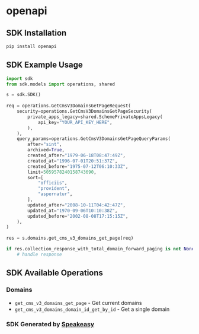 # openapi

<!-- Start SDK Installation -->
## SDK Installation

```bash
pip install openapi
```
<!-- End SDK Installation -->

## SDK Example Usage
<!-- Start SDK Example Usage -->
```python
import sdk
from sdk.models import operations, shared

s = sdk.SDK()
    
req = operations.GetCmsV3DomainsGetPageRequest(
    security=operations.GetCmsV3DomainsGetPageSecurity(
        private_apps_legacy=shared.SchemePrivateAppsLegacy(
            api_key="YOUR_API_KEY_HERE",
        ),
    ),
    query_params=operations.GetCmsV3DomainsGetPageQueryParams(
        after="sint",
        archived=True,
        created_after="1979-06-18T08:47:49Z",
        created_at="1996-07-01T20:51:37Z",
        created_before="1975-07-12T06:10:33Z",
        limit=5059578240158743690,
        sort=[
            "officiis",
            "provident",
            "aspernatur",
        ],
        updated_after="2008-10-11T04:42:47Z",
        updated_at="1970-09-06T10:10:38Z",
        updated_before="2002-08-08T17:15:15Z",
    ),
)
    
res = s.domains.get_cms_v3_domains_get_page(req)

if res.collection_response_with_total_domain_forward_paging is not None:
    # handle response
```
<!-- End SDK Example Usage -->

<!-- Start SDK Available Operations -->
## SDK Available Operations

### Domains

* `get_cms_v3_domains_get_page` - Get current domains
* `get_cms_v3_domains_domain_id_get_by_id` - Get a single domain

<!-- End SDK Available Operations -->

### SDK Generated by [Speakeasy](https://docs.speakeasyapi.dev/docs/using-speakeasy/client-sdks)
